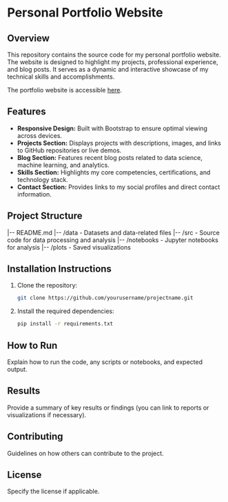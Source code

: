 # Personal Portfolio Website

## Overview
This repository contains the source code for my personal portfolio website. The website is designed to highlight my projects, professional experience, and blog posts. It serves as a dynamic and interactive showcase of my technical skills and accomplishments.

The portfolio website is accessible [here](https://www.adamrivardwalter.com).

## Features
- **Responsive Design:** Built with Bootstrap to ensure optimal viewing across devices.
- **Projects Section:** Displays projects with descriptions, images, and links to GitHub repositories or live demos.
- **Blog Section:** Features recent blog posts related to data science, machine learning, and analytics.
- **Skills Section:** Highlights my core competencies, certifications, and technology stack.
- **Contact Section:** Provides links to my social profiles and direct contact information.

## Project Structure
|-- README.md
|-- /data - Datasets and data-related files
|-- /src - Source code for data processing and analysis
|-- /notebooks - Jupyter notebooks for analysis
|-- /plots - Saved visualizations


## Installation Instructions
1. Clone the repository:
    ```bash
    git clone https://github.com/yourusername/projectname.git
    ```
2. Install the required dependencies:
    ```bash
    pip install -r requirements.txt
    ```

## How to Run
Explain how to run the code, any scripts or notebooks, and expected output.

## Results
Provide a summary of key results or findings (you can link to reports or visualizations if necessary).

## Contributing
Guidelines on how others can contribute to the project.

## License
Specify the license if applicable.
